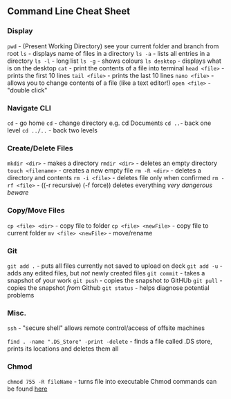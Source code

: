 ## Command Line Cheat Sheet

### Display
```pwd``` - (Present Working Directory) see your current folder and branch from root 
```ls``` - displays name of files in a directory
```ls -a``` - lists all entries in a directory
```ls -l``` - long list
```ls -g``` - shows colours
```ls desktop``` - displays what is on the desktop
```cat``` <file> - print the contents of a file into terminal
```head <file>``` - prints the first 10 lines
```tail <file>``` - prints the last 10 lines
```nano <file>``` - allows you to change contents of a file (like a text editor!)
```open <file>``` - "double click"

### Navigate CLI
```cd``` - go home
```cd``` <folder> - change directory e.g. cd Documents
```cd ..```- back one level
```cd ../..``` - back two levels

### Create/Delete Files
```mkdir <dir>``` - makes a directory
```rmdir <dir>``` - deletes an empty directory
```touch <filename>``` - creates a new empty file
```rm -R <dir>``` - deletes a directory and contents
```rm -i <file>``` - deletes file only when confirmed
```rm -rf <file>``` - ((-r recursive) (-f force)) deletes everything *very dangerous *beware**
### Copy/Move Files
```cp <file> <dir>``` - copy file to folder
```cp <file> <newFile>``` - copy file to current folder
```mv <file> <newFile>``` - move/rename

### Git
```git add .``` - puts all files currently not saved to upload on deck
    ```git add -u``` - adds any edited files, but *not* newly created files 
```git commit``` - takes a snapshot of your work
```git push``` - copies the snapshot *to* GitHUb
```git pull``` - copies the snapshot *from* Github
```git status``` - helps diagnose potential problems

### Misc.
```ssh``` - "secure shell" allows remote control/access of offsite machines

```find . -name ".DS_Store" -print -delete``` - finds a file called .DS store, prints its locations and deletes them all

### Chmod

```chmod 755 -R fileName``` - turns file into executable
Chmod commands can be found [here](https://chmodcommand.com/chmod-755/)

